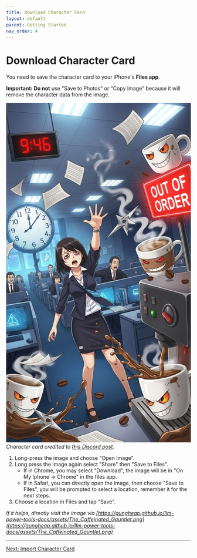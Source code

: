 ```yaml
---
title: Download Character Card
layout: default
parent: Getting Started
nav_order: 4
---
```


# Download Character Card

You need to save the character card to your iPhone's **Files app**.

**Important: Do not** use "Save to Photos" or "Copy Image" because it will remove the character data from the image.

![The Caffeinated Gauntlet](assets/The_Caffeinated_Gauntlet.png)
*Character card credited to [this Discord post](https://discord.com/channels/1100685673633153084/1378119188832321687).*

1.  Long-press the image and choose "Open Image". 
2. Long press the image again select "Share" then "Save to Files".
    - If in Chrome, you may select "Download", the image will be in "On My Iphone -> Chrome" in the files app.
    - If in Safari, you can directly open the image, then choose "Save to Files", you will be prompted to select a location, remember it for the next steps.
2.  Choose a location in Files and tap "Save".

*If it helps, directly visit the image via [https://gungheap.github.io/llm-power-tools-docs/assets/The_Caffeinated_Gauntlet.png](https://gungheap.github.io/llm-power-tools-docs/assets/The_Caffeinated_Gauntlet.png)*

---
[Next: Import Character Card](./import-a-character-card.html)
